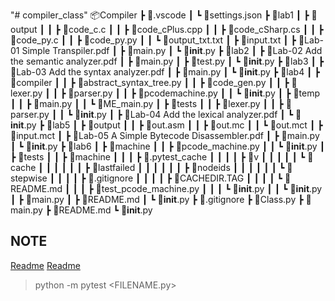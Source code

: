 "# compiler_class" 
📦Compiler
 ┣ 📂.vscode
 ┃ ┗ 📜settings.json
 ┣ 📂lab1
 ┃ ┣ 📂output
 ┃ ┃ ┣ 📜code_c.c
 ┃ ┃ ┣ 📜code_cPlus.cpp
 ┃ ┃ ┣ 📜code_cSharp.cs
 ┃ ┃ ┣ 📜code_py.c
 ┃ ┃ ┣ 📜code_py.py
 ┃ ┃ ┗ 📜output_txt.txt
 ┃ ┣ 📜input.txt
 ┃ ┣ 📜Lab-01 Simple Transpiler.pdf
 ┃ ┣ 📜main.py
 ┃ ┗ 📜__init__.py
 ┣ 📂lab2
 ┃ ┣ 📜Lab-02 Add the semantic analyzer.pdf
 ┃ ┣ 📜main.py
 ┃ ┣ 📜test.py
 ┃ ┗ 📜__init__.py
 ┣ 📂lab3
 ┃ ┣ 📜Lab-03 Add the syntax analyzer.pdf
 ┃ ┣ 📜main.py
 ┃ ┗ 📜__init__.py
 ┣ 📂lab4
 ┃ ┣ 📂compiler
 ┃ ┃ ┣ 📜abstract_syntax_tree.py
 ┃ ┃ ┣ 📜code_gen.py
 ┃ ┃ ┣ 📜lexer.py
 ┃ ┃ ┣ 📜parser.py
 ┃ ┃ ┣ 📜pcodemachine.py
 ┃ ┃ ┗ 📜__init__.py
 ┃ ┣ 📂temp
 ┃ ┃ ┣ 📜main.py
 ┃ ┃ ┗ 📜ME_main.py
 ┃ ┣ 📂tests
 ┃ ┃ ┣ 📜lexer.py
 ┃ ┃ ┣ 📜parser.py
 ┃ ┃ ┗ 📜__init__.py
 ┃ ┣ 📜Lab-04 Add the lexical analyzer.pdf
 ┃ ┗ 📜__init__.py
 ┣ 📂lab5
 ┃ ┣ 📂output
 ┃ ┃ ┣ 📜out.asm
 ┃ ┃ ┣ 📜out.mc
 ┃ ┃ ┗ 📜out.mct
 ┃ ┣ 📜input.mct
 ┃ ┣ 📜Lab-05 A Simple Bytecode Disassembler.pdf
 ┃ ┣ 📜main.py
 ┃ ┗ 📜__init__.py
 ┣ 📂lab6
 ┃ ┣ 📂machine
 ┃ ┃ ┣ 📜pcode_machine.py
 ┃ ┃ ┗ 📜__init__.py
 ┃ ┣ 📂tests
 ┃ ┃ ┣ 📂machine
 ┃ ┃ ┃ ┣ 📂.pytest_cache
 ┃ ┃ ┃ ┃ ┣ 📂v
 ┃ ┃ ┃ ┃ ┃ ┗ 📂cache
 ┃ ┃ ┃ ┃ ┃ ┃ ┣ 📜lastfailed
 ┃ ┃ ┃ ┃ ┃ ┃ ┣ 📜nodeids
 ┃ ┃ ┃ ┃ ┃ ┃ ┗ 📜stepwise
 ┃ ┃ ┃ ┃ ┣ 📜.gitignore
 ┃ ┃ ┃ ┃ ┣ 📜CACHEDIR.TAG
 ┃ ┃ ┃ ┃ ┗ 📜README.md
 ┃ ┃ ┃ ┣ 📜test_pcode_machine.py
 ┃ ┃ ┃ ┗ 📜__init__.py
 ┃ ┃ ┗ 📜__init__.py
 ┃ ┣ 📜main.py
 ┃ ┣ 📜README.md
 ┃ ┗ 📜__init__.py
 ┣ 📜.gitignore
 ┣ 📜Class.py
 ┣ 📜main.py
 ┣ 📜README.md
 ┗ 📜__init__.py



## NOTE

[Readme](https://readme.so/editor)
[Readme](https://readme.so/editor)

> python -m pytest <FILENAME.py>